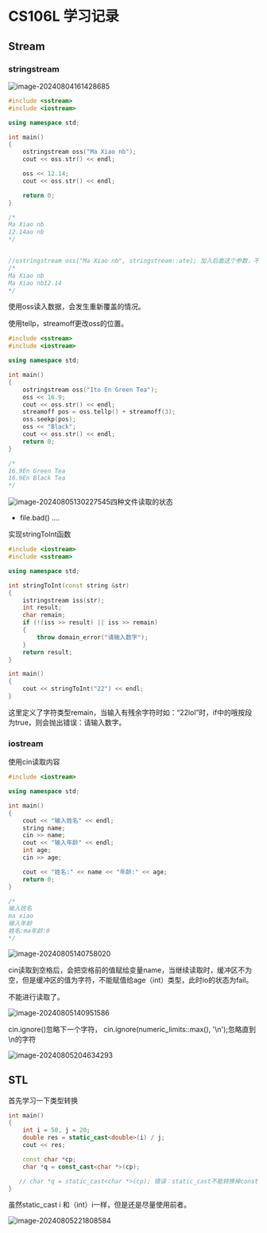 # CS106L 学习记录



## Stream



### stringstream

![image-20240804161428685](https://blogma.oss-cn-hangzhou.aliyuncs.com/blog/202408041614806.png)



```c++
#include <sstream>
#include <iostream>

using namespace std;

int main()
{
    ostringstream oss("Ma Xiao nb");
    cout << oss.str() << endl;

    oss << 12.14;
    cout << oss.str() << endl;

    return 0;
}

/*
Ma Xiao nb
12.14ao nb
*/


//ostringstream oss("Ma Xiao nb", stringstream::ate); 加入后面这个参数，不会发生覆盖
/*
Ma Xiao nb
Ma Xiao nb12.14
*/
```

使用oss读入数据，会发生重新覆盖的情况。



使用tellp，streamoff更改oss的位置。

```c++
#include <sstream>
#include <iostream>

using namespace std;

int main()
{
    ostringstream oss("Ito En Green Tea");
    oss << 16.9;
    cout << oss.str() << endl;
    streamoff pos = oss.tellp() + streamoff(3);
    oss.seekp(pos);
    oss << "Black";
    cout << oss.str() << endl;
    return 0;
}

/*
16.9En Green Tea
16.9En Black Tea
*/
```



![image-20240805130227545](https://blogma.oss-cn-hangzhou.aliyuncs.com/blog/202408051302609.png)四种文件读取的状态

- file.bad() ....



实现stringToInt函数

```c++
#include <iostream>
#include <sstream>

using namespace std;

int stringToInt(const string &str)
{
    istringstream iss(str);
    int result;
    char remain;
    if (!(iss >> result) || iss >> remain)
    {
        throw domain_error("请输入数字");
    }
    return result;
}

int main()
{
    cout << stringToInt("22") << endl;
}
```

这里定义了字符类型remain，当输入有残余字符时如：“22lol”时，if中的哦按段为true，则会抛出错误：请输入数字。



### iostream



使用cin读取内容

```c++
#include <iostream>

using namespace std;

int main()
{
    cout << "输入姓名" << endl;
    string name;
    cin >> name;
    cout << "输入年龄" << endl;
    int age;
    cin >> age;

    cout << "姓名:" << name << "年龄:" << age;
    return 0;
}

/*
输入姓名
ma xiao
输入年龄
姓名:ma年龄:0
*/

```

![image-20240805140758020](https://blogma.oss-cn-hangzhou.aliyuncs.com/blog/202408051407060.png)

cin读取到空格后，会把空格前的值赋给变量name，当继续读取时，缓冲区不为空，但是缓冲区的值为字符，不能赋值给age（int）类型，此时io的状态为fail。

不能进行读取了。

![image-20240805140951586](https://blogma.oss-cn-hangzhou.aliyuncs.com/blog/202408051409624.png)

cin.ignore()忽略下一个字符， cin.ignore(numeric_limits<streamsize>::max(), '\n');忽略直到\n的字符

![image-20240805204634293](https://blogma.oss-cn-hangzhou.aliyuncs.com/blog/202408052046465.png)



## STL



首先学习一下类型转换

```c++
int main()
{
    int i = 50, j = 20;
    double res = static_cast<double>(i) / j;
    cout << res;

    const char *cp;
    char *q = const_cast<char *>(cp);

   // char *q = static_cast<char *>(cp); 错误：static_cast不能转换掉const性质
}
```

虽然static_cast<int> i 和（int）i一样，但是还是尽量使用前者。

![image-20240805221808584](https://blogma.oss-cn-hangzhou.aliyuncs.com/blog/202408052218633.png)







